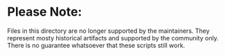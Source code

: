 # Please Note:

Files in this directory are no longer supported by the maintainers. They
represent mosty historical artifacts and supported by the community only. There
is no guarantee whatsoever that these scripts still work.
